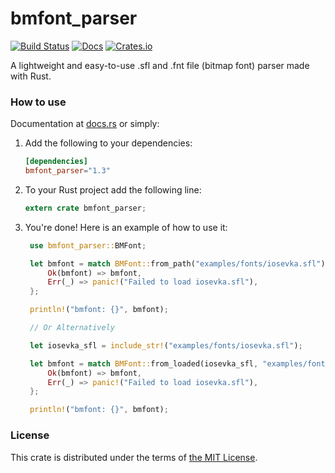 # bmfont_parser

[![Build Status](https://travis-ci.org/Teascade/sfl_parser.svg?branch=1.3.0)](https://travis-ci.org/Teascade/sfl_parser)
[![Docs](https://docs.rs/sfl_parser/badge.svg)](https://docs.rs/sfl_parser)
[![Crates.io](https://img.shields.io/crates/v/sfl_parser.svg)](https://crates.io/crates/sfl_parser)

A lightweight and easy-to-use .sfl and .fnt file (bitmap font) parser made with Rust.

### How to use
Documentation at [docs.rs][docs] or simply:

1. Add the following to your dependencies:  
   ```toml
   [dependencies]
   bmfont_parser="1.3"
   ```
2. To your Rust project add the following line:
   ```rust
   extern crate bmfont_parser;
   ```
3. You're done! Here is an example of how to use it:
   ```rust
    use bmfont_parser::BMFont;

    let bmfont = match BMFont::from_path("examples/fonts/iosevka.sfl") {
        Ok(bmfont) => bmfont,
        Err(_) => panic!("Failed to load iosevka.sfl"),
    };

    println!("bmfont: {}", bmfont);

    // Or Alternatively

    let iosevka_sfl = include_str!("examples/fonts/iosevka.sfl");

    let bmfont = match BMFont::from_loaded(iosevka_sfl, "examples/fonts/iosevka.sfl") {
        Ok(bmfont) => bmfont,
        Err(_) => panic!("Failed to load iosevka.sfl"),
    };

    println!("bmfont: {}", bmfont);
   ```

### License
This crate is distributed under the terms of [the MIT License][license].

[license]: LICENSE.md
[docs]: https://docs.rs/bmfont_parser
